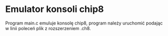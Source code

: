 # Emulator konsoli chip8

Program main.c emuluje konsolę chip8, program należy uruchomić podając w linii poleceń plik z rozszerzeniem .ch8.



